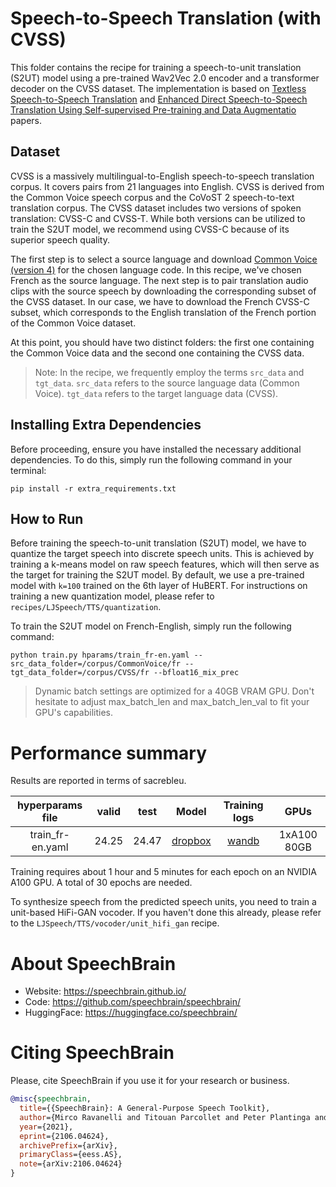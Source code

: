# Speech-to-Speech Translation (with CVSS)
This folder contains the recipe for training a speech-to-unit translation (S2UT) model using a pre-trained Wav2Vec 2.0 encoder and a transformer decoder on the CVSS dataset.
The implementation is based on [Textless Speech-to-Speech Translation](https://arxiv.org/abs/2112.08352) and [Enhanced Direct Speech-to-Speech Translation Using Self-supervised Pre-training and Data Augmentatio](https://arxiv.org/abs/2204.02967) papers.

## Dataset
CVSS is a massively multilingual-to-English speech-to-speech translation corpus. It covers pairs from 21 languages into English. CVSS is derived from the Common Voice speech corpus and the CoVoST 2 speech-to-text translation corpus.
The CVSS dataset includes two versions of spoken translation: CVSS-C and CVSS-T. While both versions can be utilized to train the S2UT model, we recommend using CVSS-C because of its superior speech quality.

The first step is to select a source language and download [Common Voice (version 4)](https://commonvoice.mozilla.org/en/datasets) for the chosen language code. In this recipe, we've chosen French as the source language.
The next step is to pair translation audio clips with the source speech by downloading the corresponding subset of the CVSS dataset. In our case, we have to download the French CVSS-C subset, which corresponds to the English translation of the French portion of the Common Voice dataset.

At this point, you should have two distinct folders: the first one containing the Common Voice data and the second one containing the CVSS data.

> Note: In the recipe, we frequently employ the terms `src_data` and `tgt_data`.
> `src_data` refers to the source language data (Common Voice).
> `tgt_data` refers to the target language data (CVSS).

## Installing Extra Dependencies
Before proceeding, ensure you have installed the necessary additional dependencies. To do this, simply run the following command in your terminal:
```
pip install -r extra_requirements.txt
```

## How to Run
Before training the speech-to-unit translation (S2UT) model, we have to quantize the target speech into discrete speech units. This is achieved by training a k-means model on raw speech features, which will then serve as the target for training the S2UT model. By default, we use a pre-trained model with `k=100` trained on the 6th layer of HuBERT. For instructions on training a new quantization model, please refer to `recipes/LJSpeech/TTS/quantization`.

To train the S2UT model on French-English, simply run the following command:
```
python train.py hparams/train_fr-en.yaml --src_data_folder=/corpus/CommonVoice/fr --tgt_data_folder=/corpus/CVSS/fr --bfloat16_mix_prec
```

>  Dynamic batch settings are optimized for a 40GB VRAM GPU. Don't hesitate to adjust max_batch_len and max_batch_len_val to fit your GPU's capabilities.


# Performance summary
Results are reported in terms of sacrebleu.

| hyperparams file | valid | test   | Model      | Training logs | GPUs       |
|:----------------:|:-----:| :-----:|:-------:   | :-----------: |:---------: |
| train_fr-en.yaml | 24.25   | 24.47    | [dropbox](https://www.dropbox.com/sh/woz4i1p8pkfkqhf/AACmOvr3sS7p95iXl3twCj_xa?dl=0) | [wandb](https://wandb.ai/jar0d/s2ut_cvss_sb/runs/uh4tvc8c?workspace=user-jar0d)    |1xA100 80GB |

Training requires about 1 hour and 5 minutes for each epoch on an NVIDIA A100 GPU. A total of 30 epochs are needed.

To synthesize speech from the predicted speech units, you need to train a unit-based HiFi-GAN vocoder. If you haven't done this already, please refer to the `LJSpeech/TTS/vocoder/unit_hifi_gan` recipe.

# **About SpeechBrain**
- Website: https://speechbrain.github.io/
- Code: https://github.com/speechbrain/speechbrain/
- HuggingFace: https://huggingface.co/speechbrain/


# **Citing SpeechBrain**
Please, cite SpeechBrain if you use it for your research or business.

```bibtex
@misc{speechbrain,
  title={{SpeechBrain}: A General-Purpose Speech Toolkit},
  author={Mirco Ravanelli and Titouan Parcollet and Peter Plantinga and Aku Rouhe and Samuele Cornell and Loren Lugosch and Cem Subakan and Nauman Dawalatabad and Abdelwahab Heba and Jianyuan Zhong and Ju-Chieh Chou and Sung-Lin Yeh and Szu-Wei Fu and Chien-Feng Liao and Elena Rastorgueva and François Grondin and William Aris and Hwidong Na and Yan Gao and Renato De Mori and Yoshua Bengio},
  year={2021},
  eprint={2106.04624},
  archivePrefix={arXiv},
  primaryClass={eess.AS},
  note={arXiv:2106.04624}
}
```
